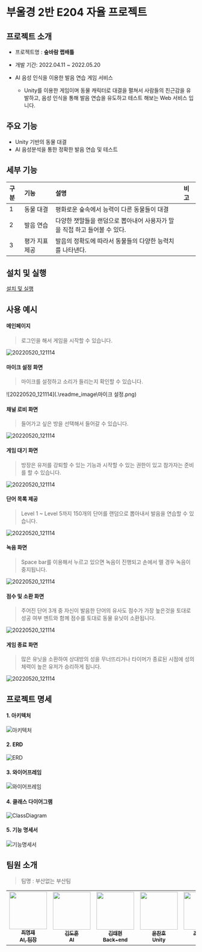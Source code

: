 # 부울경 2반 E204 자율 프로젝트



## 프로젝트 소개

- 프로젝트명 : **숲바람 랩배틀**
- 개발 기간: 2022.04.11 ~ 2022.05.20

- AI 음성 인식을 이용한 발음 연습 게임 서비스
  - Unity를 이용한 게임이며 동물 캐릭터로 대결을 펼쳐서 사람들의 친근감을 유발하고, 음성 인식을 통해 발음 연습을 유도하고 테스트 해보는 Web 서비스 입니다. 



## 주요 기능

- Unity 기반의 동물 대결
- AI 음성분석을 통한 정확한 발음 연습 및 테스트



## 세부 기능

| 구분 | 기능           | 설명                                                         | 비고 |
| :--- | :------------- | :----------------------------------------------------------- | :--- |
| 1    | 동물 대결      | 평화로운 숲속에서 능력이 다른 동물들이 대결                  |      |
| 2    | 발음 연습      | 다양한 잿말들을 랜덤으로 뽑아내어 사용자가 말을 직접 하고 들어볼 수 있다. |      |
| 3    | 평가 지표 제공 | 발음의 정확도에 따라서 동물들의 다양한 능력치를 나타낸다.    |      |



## 설치 및 실행
[설치 및 실행](https://lab.ssafy.com/s06-final/S06P31E204/-/tree/docs/exec)


## 사용 예시
#### 메인페이지

> 로그인을 해서 게임을 시작할 수 있습니다.

![20220520_121114](readme_image/메인페이지.png)

#### 마이크 설정 화면

>  마이크를 설정하고 소리가 들리는지 확인할 수 있습니다.

![20220520_121114](.\readme_image\마이크 설정.png)


#### 채널 로비 화면

> 들어가고 싶은 방을 선택해서 들어갈 수 있습니다.

![20220520_121114](.\readme_image\채널_로비.png)



#### 게임 대기 화면

> 방장은 유저를 강퇴할 수 있는 기능과 시작할 수 있는 권한이 있고 참가자는 준비를 할 수 있습니다.

![20220520_121114](.\readme_image\게임대기.png)



#### 단어 목록 제공

> Level 1 ~ Level 5까지 150개의 단어를 랜덤으로 뽑아내서 발음을 연습할 수 있습니다.

![20220520_121114](.\readme_image\단어목록.png)



#### 녹음 화면

> Space bar를 이용해서 누르고 있으면 녹음이 진행되고 손에서 뗄 경우 녹음이 중지됩니다.

![20220520_121114](.\readme_image\녹음화면.png)



#### 점수 및 소환 화면

> 주어진 단어 3개 중 자신이 발음한 단어의 유사도 점수가 가장 높은것을 토대로 성공 여부 멘트와 함께 점수를 토대로 동물 유닛이 소환됩니다.

![20220520_121114](.\readme_image\점수및소환.png)



#### 게임 종료 화면

> 많은 유닛을 소환하여 상대방의 성을 무너뜨리거나 타이머가 종료된 시점에 성의 체력이 높은 유저가 승리하게 됩니다.

![20220520_121114](.\readme_image\게임종료.png)




## 프로젝트 명세

#### 1. 아키텍처

![아키텍처](/uploads/d65044c07c8bb1f28f82d52f1d32c5a4/아키텍처.png)

#### 2. ERD

![ERD](/uploads/45c9ca30ce7f3e41bda67b03aa1bafd5/ERD.png)

#### 3. 와이어프레임

![와이어프레임](/uploads/7dbcb3cae552e93a6ff31363b7af7bd5/와이어프레임.png)

#### 4. 클래스 다이어그램

![ClassDiagram](/uploads/ce5928764bc1bb3ac53295d2c4fb2541/ClassDiagram.png)

#### 5. 기능 명세서

![기능명세서](/uploads/bf5513f254485d1ec7e93d0c3854f616/기능명세서.png)



## 팀원 소개

>  팀명 : 부산없는 부산팀

<table>
  <tr>
    <td align="center"><a href="https://github.com/HKLM93"><img src="https://avatars.githubusercontent.com/u/87456861?v=4" width="100px;" alt=""/><br /><sub><b>최명재<br>AI, 팀장</b></sub></a><br /></td>
    <td align="center"><a href="https://github.com/DHKim95"><img src="https://avatars.githubusercontent.com/u/68861542?v=4" width="100px;" alt=""/><br /><sub><b>김도훈<br>AI</b></sub></a><br /></td>
    <td align="center"><a href="https://github.com/xogxog"><img src="https://avatars.githubusercontent.com/u/87456669?v=4" width="100px;" alt=""/><br /><sub><b>김태현<br>Back-end</b></sub></a><br /></td>
    <td align="center"><a href="https://github.com/cmsj72"><img src="https://avatars.githubusercontent.com/u/53756816?v=4" width="100px;" alt=""/><br /><sub><b>윤찬호<br>Unity</b></sub></a><br /></td>
    <td align="center"><a href="https://github.com/eunnuricho"><img src="https://avatars.githubusercontent.com/u/87456657?v=4" width="100px;" alt=""/><br /><sub><b>조은누리<br>Unity</b></sub></a><br /></td>
    <td align="center"><a href="https://github.com/choiys1995"><img src="https://avatars.githubusercontent.com/u/77048597?v=4" width="100px;" alt=""/><br /><sub><b>조성현<br>Front-end</b></sub></a><br /></td>
    </tr>
</table>
